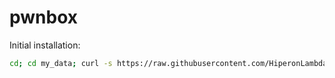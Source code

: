 # pwnbox

Initial installation:

```sh
cd; cd my_data; curl -s https://raw.githubusercontent.com/HiperonLambda/pwnbox/main/user_init > user_init; ./user_init; . ~/.bashrc
```
